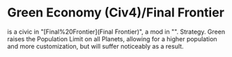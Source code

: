 # Green Economy (Civ4)/Final Frontier

 is a civic in "[Final%20Frontier](Final Frontier)", a mod in "".
Strategy.
Green raises the Population Limit on all Planets, allowing for a higher population and more customization, but will suffer noticeably as a result.